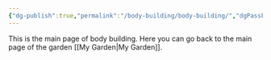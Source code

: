 ```yaml
---
{"dg-publish":true,"permalink":"/body-building/body-building/","dgPassFrontmatter":true}
---
```


This is the main page of body building.
Here you can go back to the main page of the garden [[My Garden\|My Garden]].